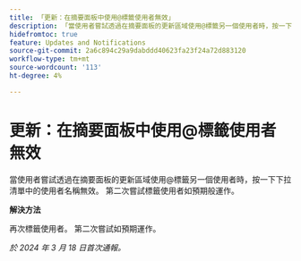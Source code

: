 ```yaml
---
title: 「更新：在摘要面板中使用@標籤使用者無效」
description: 「當使用者嘗試透過在摘要面板的更新區域使用@標籤另一個使用者時，按一下下拉清單中的使用者名稱無效。 第二次嘗試標籤使用者如預期般運作。」
hidefromtoc: true
feature: Updates and Notifications
source-git-commit: 2a6c894c29a9dabddd40623fa23f24a72d883120
workflow-type: tm+mt
source-wordcount: '113'
ht-degree: 4%

---
```



# 更新：在摘要面板中使用@標籤使用者無效

當使用者嘗試透過在摘要面板的更新區域使用@標籤另一個使用者時，按一下下拉清單中的使用者名稱無效。 第二次嘗試標籤使用者如預期般運作。

**解決方法**

再次標籤使用者。 第二次嘗試如預期運作。

_於 2024 年 3 月 18 日首次通報。_
